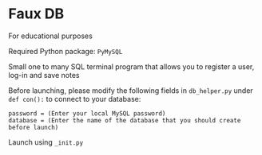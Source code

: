 # Faux DB
For educational purposes

Required Python package: ```PyMySQL```

Small one to many SQL terminal program that allows you to register a user, log-in and save notes

Before launching, please modify the following fields in ```db_helper.py``` under ```def con():``` to connect to your database:
```user = (Enter your local MySQL username)
password = (Enter your local MySQL password)
database = (Enter the name of the database that you should create before launch)
```

Launch using ```_init.py```
